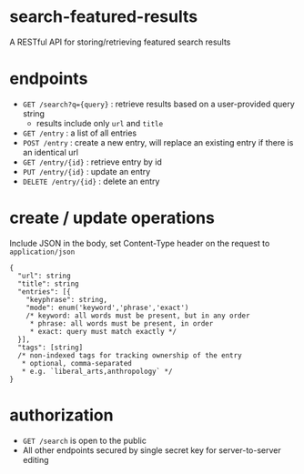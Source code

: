 # search-featured-results
A RESTful API for storing/retrieving featured search results

# endpoints
* `GET /search?q={query}` : retrieve results based on a user-provided query string
  * results include only `url` and `title`
* `GET /entry` : a list of all entries
* `POST /entry` : create a new entry, will replace an existing entry if there is an identical url
* `GET /entry/{id}` : retrieve entry by id
* `PUT /entry/{id}` : update an entry
* `DELETE /entry/{id}` : delete an entry

# create / update operations
Include JSON in the body, set Content-Type header on the request to `application/json`
```
{ 
  "url": string
  "title": string
  "entries": [{
    "keyphrase": string,
    "mode": enum('keyword','phrase','exact')
    /* keyword: all words must be present, but in any order
     * phrase: all words must be present, in order
     * exact: query must match exactly */
  }],
  "tags": [string]
  /* non-indexed tags for tracking ownership of the entry
   * optional, comma-separated
   * e.g. `liberal_arts,anthropology` */
}
```
     
# authorization
* `GET /search` is open to the public
* All other endpoints secured by single secret key for server-to-server editing
